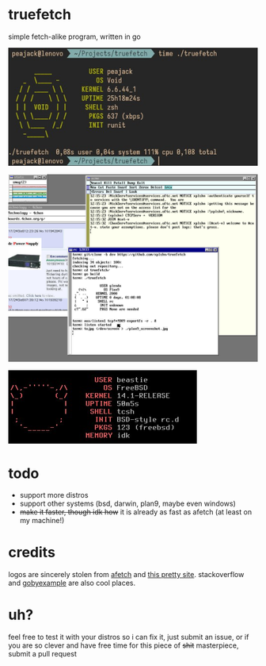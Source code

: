 # truefetch

simple fetch-alike program, written in go

![a screenshot, demonstrating example of truefetch output](./screenshot_void.jpg)

![truefetch on plan9](./screenshot_plan9.jpg)

![truefetch on freebsd](./screenshot_freebsd.jpg)


# todo

- support more distros
- support other systems (bsd, darwin, plan9, maybe even windows)
- ~~make it faster, though idk how~~ it is already as fast as afetch (at least on my machine!)

# credits

logos are sincerely stolen from [afetch](https://github.com/13-CF/afetch) and [this pretty site](https://ascii.co.uk/art/linux).
stackoverflow and [gobyexample](https://gobyexample.com) are also cool places.

# uh?

feel free to test it with your distros so i can fix it, just submit an issue, or if you are so clever and have free time for this piece of ~~shit~~ masterpiece, submit a pull request
